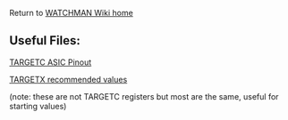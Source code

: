 Return to [WATCHMAN Wiki home](https://github.com/WMidlab/WATCHMAN/wiki)
## Useful Files:


[TARGETC ASIC Pinout](https://github.com/WMidlab/WATCHMAN/wiki/TARGETC-Pinout)

[TARGETX recommended values](https://github.com/WMidlab/WATCHMAN/wiki/TARGETX-Register-Map-with-Recommended-Values)

(note: these are not TARGETC registers but most are the same, useful for starting values)